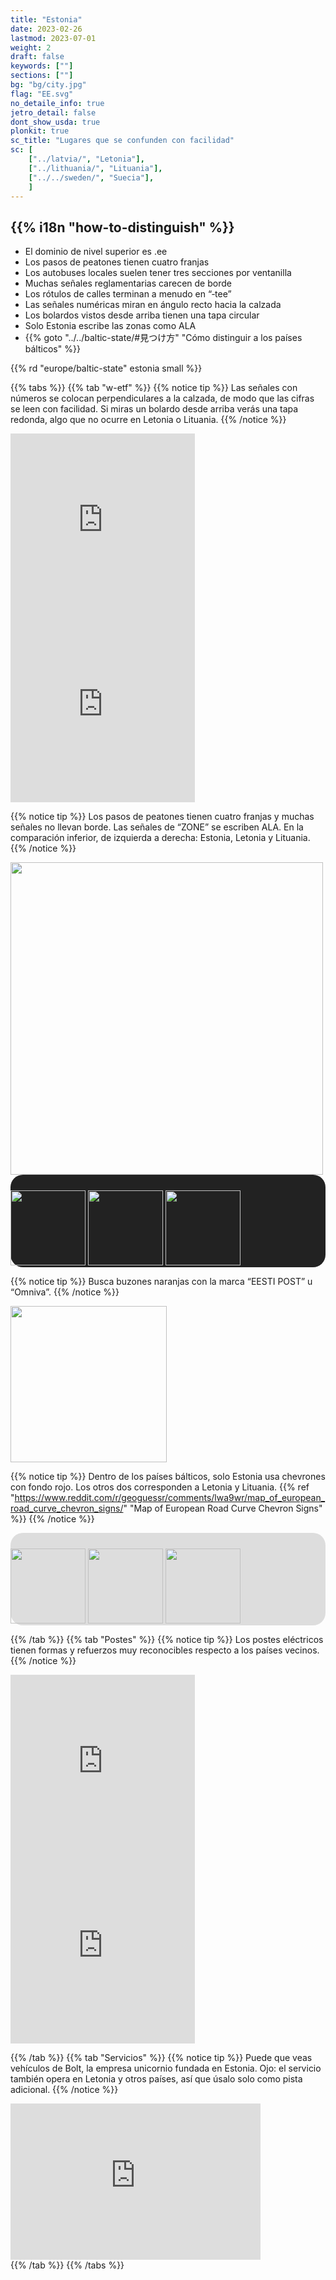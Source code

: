 ```yaml
---
title: "Estonia"
date: 2023-02-26
lastmod: 2023-07-01
weight: 2
draft: false
keywords: [""]
sections: [""]
bg: "bg/city.jpg"
flag: "EE.svg"
no_detaile_info: true
jetro_detail: false
dont_show_usda: true
plonkit: true
sc_title: "Lugares que se confunden con facilidad"
sc: [
    ["../latvia/", "Letonia"],
    ["../lithuania/", "Lituania"],
    ["../../sweden/", "Suecia"],
    ]
---
```


<div class="main-desciption country-description">
    <h2 class="section-title">{{% i18n "how-to-distinguish" %}}</h2>
    <ul class="rule-list">
        <li>El dominio de nivel superior es <span class="quiz">.ee</span></li>
        <li>Los pasos de peatones tienen <span class="quiz">cuatro</span> franjas</li>
        <li>Los autobuses locales suelen tener <span class="quiz">tres</span> secciones por ventanilla</li>
        <li>Muchas señales reglamentarias carecen de <span class="quiz">borde</span></li>
        <li>Los rótulos de calles terminan a menudo en <span class="quiz">“‑tee”</span></li>
        <li>Las señales numéricas miran en <span class="quiz">ángulo recto</span> hacia la calzada</li>
        <li>Los bolardos vistos desde arriba tienen una <span class="quiz">tapa circular</span></li>
        <li>Solo Estonia escribe las zonas como <span class="quiz">ALA</span></li>
        <li>{{% goto "../../baltic-state/#見つけ方" "Cómo distinguir a los países bálticos" %}}</li>
    </ul>
    {{% rd "europe/baltic-state" estonia small %}}
</div>

{{% tabs %}}
{{% tab "w-etf" %}}
{{% notice tip %}}
Las señales con números se colocan <span class="quiz">perpendiculares</span> a la calzada, de modo que las cifras se leen con facilidad. Si miras un bolardo desde arriba verás una tapa <span class="quiz">redonda</span>, algo que no ocurre en Letonia o Lituania.
{{% /notice %}}

<div class="googlemap-if">
<iframe src="https://www.google.com/maps/embed?pb=!4v1684548865123!6m8!1m7!1ss2eRa4sqGznaQedLsvXiMQ!2m2!1d59.37685549321069!2d27.89913102016457!3f105.52049170390629!4f-7.112191365266568!5f3.325193203789971" width="295" height="295" style="border:0;" allowfullscreen="" loading="lazy" referrerpolicy="no-referrer-when-downgrade"></iframe>
<iframe src="https://www.google.com/maps/embed?pb=!4v1689164219918!6m8!1m7!1sDjT-SaPbfiSX9J-KU32QvA!2m2!1d58.90230248324077!2d22.78975689759678!3f0.49609568359306877!4f-3.5385327151698647!5f3.325193203789971"width="295" height="295" style="border:0;" allowfullscreen="" loading="lazy" referrerpolicy="no-referrer-when-downgrade"></iframe>
</div>

{{% notice tip %}}
Los pasos de peatones tienen <span class="quiz">cuatro</span> franjas y muchas señales no llevan borde. Las señales de “ZONE” se escriben <span class="quiz">ALA</span>. En la comparación inferior, de izquierda a derecha: <span class="quiz">Estonia</span>, <span class="quiz">Letonia</span> y <span class="quiz">Lituania</span>.
{{% /notice %}}

<div class="googlemap-if unclickable">
<img src="/rule/europe/baltic-state/estonia/road-sign.jpg" width="500px">
</div>


<div class="googlemap-if unclickable" style="background-color:#222; padding-top:25px;border-radius:20px;">
<img src="/rule/europe/baltic-state/Estonia_road_sign_311a.svg" width="120px" class="margin-ten-px" />
<img src="/rule/europe/baltic-state/Latvia_road_sign_302.svg" width="120px" class="margin-ten-px" />
<img src="/rule/europe/baltic-state/Lithuania_background.png" width="120px" class="margin-ten-px" />
</div>

{{% notice tip %}}
Busca buzones naranjas con la marca “EESTI POST” u “Omniva”.
{{% /notice %}}

<div class="googlemap-if unclickable">
<img src="/rule/europe/baltic-state/estonia/estonia_baltic_states_post.jpg" width="250px">
</div>

{{% notice tip %}}
Dentro de los países bálticos, solo Estonia usa chevrones con fondo rojo. Los otros dos corresponden a <span class="quiz">Letonia</span> y <span class="quiz">Lituania</span>. {{% ref "https://www.reddit.com/r/geoguessr/comments/lwa9wr/map_of_european_road_curve_chevron_signs/" "Map of European Road Curve Chevron Signs" %}}
{{% /notice %}}

<div class="googlemap-if unclickable" style="background-color:#ddd; padding-top:25px;border-radius:20px;">
<img src="/rule/europe/baltic-state/estonia/r/ar.png" width="120px" class="margin-ten-px" />
<img src="/rule/europe/baltic-state/latvia/r/ar.png" width="120px" class="margin-ten-px" />
<img src="/rule/europe/baltic-state/lithuania/r/ar.png" width="120px" class="margin-ten-px" />
</div>

{{% /tab %}}
{{% tab "Postes" %}}
{{% notice tip %}}
Los postes eléctricos tienen formas y refuerzos muy reconocibles respecto a los países vecinos.
{{% /notice %}}

<div class="googlemap-if">
<iframe src="https://www.google.com/maps/embed?pb=!4v1684549021500!6m8!1m7!1stbZuP6koBaeDo8e3cl_DkA!2m2!1d58.93504701494305!2d23.54464915487738!3f201.21315628958942!4f12.229153390006445!5f3.325193203789971" width="295" height="295" style="border:0;" allowfullscreen="" loading="lazy" referrerpolicy="no-referrer-when-downgrade"></iframe>
<iframe src="https://www.google.com/maps/embed?pb=!4v1684549789125!6m8!1m7!1sUK09eoFtGbyzqxhEKnzbMA!2m2!1d58.82859579738559!2d22.77281356132972!3f222.06544992607115!4f35.6061724790744!5f3.325193203789971" width="295" height="295" style="border:0;" allowfullscreen="" loading="lazy" referrerpolicy="no-referrer-when-downgrade"></iframe>
</div>

{{% /tab %}}
{{% tab "Servicios" %}}
{{% notice tip %}}
Puede que veas vehículos de Bolt, la empresa unicornio fundada en Estonia. Ojo: el servicio también opera en Letonia y otros países, así que úsalo solo como pista adicional.
{{% /notice %}}

<div class="googlemap-if">
<iframe src="https://www.google.com/maps/embed?pb=!4v1685192555626!6m8!1m7!1sBhGvr1FQ-BFtvlK7Z0QBXA!2m2!1d59.43305375768256!2d24.74544828658941!3f185.63236484192078!4f-6.356764414259473!5f3.325193203789971" width="400" height="250" style="border:0;" allowfullscreen="" loading="lazy" referrerpolicy="no-referrer-when-downgrade"></iframe>
</div>
{{% /tab %}}
{{% /tabs %}}
